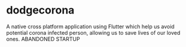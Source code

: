 # dodgecorona

A native cross platform application using Flutter which help us avoid potential corona infected person, allowing us to save lives of our loved ones. ABANDONED STARTUP
